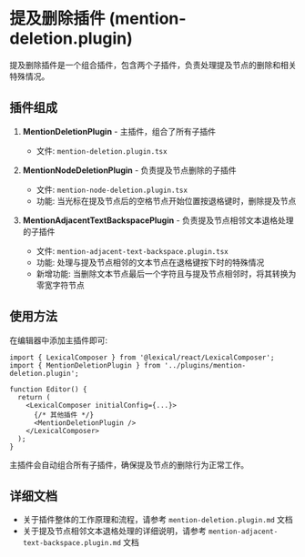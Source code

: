 # 提及删除插件 (mention-deletion.plugin)

提及删除插件是一个组合插件，包含两个子插件，负责处理提及节点的删除和相关特殊情况。

## 插件组成

1. **MentionDeletionPlugin** - 主插件，组合了所有子插件
   - 文件: `mention-deletion.plugin.tsx`

2. **MentionNodeDeletionPlugin** - 负责提及节点删除的子插件
   - 文件: `mention-node-deletion.plugin.tsx`
   - 功能: 当光标在提及节点后的空格节点开始位置按退格键时，删除提及节点

3. **MentionAdjacentTextBackspacePlugin** - 负责提及节点相邻文本退格处理的子插件
   - 文件: `mention-adjacent-text-backspace.plugin.tsx`
   - 功能: 处理与提及节点相邻的文本节点在退格键按下时的特殊情况
   - 新增功能: 当删除文本节点最后一个字符且与提及节点相邻时，将其转换为零宽字符节点

## 使用方法

在编辑器中添加主插件即可:

```tsx
import { LexicalComposer } from '@lexical/react/LexicalComposer';
import { MentionDeletionPlugin } from '../plugins/mention-deletion.plugin';

function Editor() {
  return (
    <LexicalComposer initialConfig={...}>
      {/* 其他插件 */}
      <MentionDeletionPlugin />
    </LexicalComposer>
  );
}
```

主插件会自动组合所有子插件，确保提及节点的删除行为正常工作。

## 详细文档

- 关于插件整体的工作原理和流程，请参考 `mention-deletion.plugin.md` 文档
- 关于提及节点相邻文本退格处理的详细说明，请参考 `mention-adjacent-text-backspace.plugin.md` 文档 